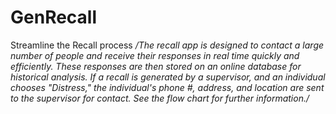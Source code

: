 # GenRecall
Streamline the Recall process
*/The recall app is designed to contact a large number of people and receive their responses in real time quickly and efficiently. These responses are then stored on an online database for historical analysis. If a recall is generated by a supervisor, and an individual chooses "Distress," the individual's phone #, address, and location are sent to the supervisor for contact. See the flow chart for further information./* 
